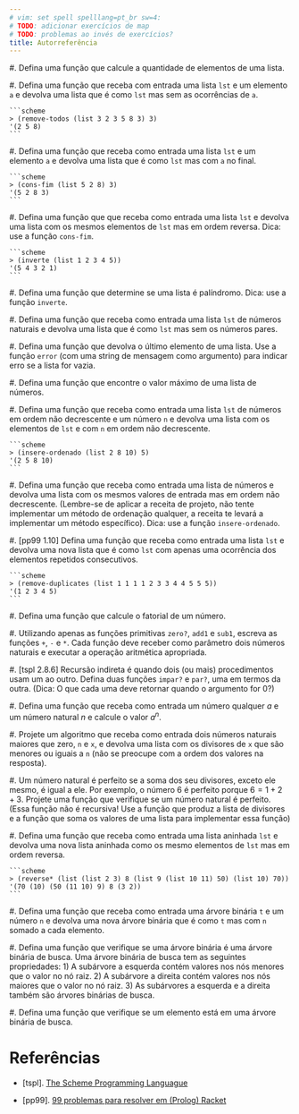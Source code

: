 ```yaml
---
# vim: set spell spelllang=pt_br sw=4:
# TODO: adicionar exercícios de map
# TODO: problemas ao invés de exercícios?
title: Autorreferência
---
```


#.  Defina uma função que calcule a quantidade de elementos de uma lista.

#.  Defina uma função que receba com entrada uma lista `lst` e um elemento `a`
    e devolva uma lista que é como `lst` mas sem as ocorrências de `a`.

    ```scheme
    > (remove-todos (list 3 2 3 5 8 3) 3)
    '(2 5 8)
    ```

#.  Defina uma função que receba como entrada uma lista `lst` e um elemento `a`
    e devolva uma lista que é como `lst` mas com `a` no final.

    ```scheme
    > (cons-fim (list 5 2 8) 3)
    '(5 2 8 3)
    ```

#.  Defina uma função que que receba como entrada uma lista `lst` e devolva uma
    lista com os mesmos elementos de `lst` mas em ordem reversa. Dica: use
    a função `cons-fim`.

    ```scheme
    > (inverte (list 1 2 3 4 5))
    '(5 4 3 2 1)
    ```

#.  Defina uma função que determine se uma lista é palíndromo. Dica: use
    a função `inverte`.

#.  Defina uma função que receba como entrada uma lista `lst` de números
    naturais e devolva uma lista que é como `lst` mas sem os números pares.

#.  Defina uma função que devolva o último elemento de uma lista. Use a função
    `error` (com uma string de mensagem como argumento) para indicar erro se
    a lista for vazia.

#.  Defina uma função que encontre o valor máximo de uma lista de números.

#.  Defina uma função que receba como entrada uma lista `lst` de números em
    ordem não decrescente e um número `n` e devolva uma lista com os elementos
    de `lst` e com `n` em ordem não decrescente.

    ```scheme
    > (insere-ordenado (list 2 8 10) 5)
    '(2 5 8 10)
    ```

#.  Defina uma função que receba como entrada uma lista de números e devolva
    uma lista com os mesmos valores de entrada mas em ordem não decrescente.
    (Lembre-se de aplicar a receita de projeto, não tente implementar um método
    de ordenação qualquer, a receita te levará a implementar um método
    específico). Dica: use a função `insere-ordenado`.

#.  [pp99 1.10] Defina uma função que receba como entrada uma lista `lst`
    e devolva uma nova lista que é como `lst` com apenas uma ocorrência dos
    elementos repetidos consecutivos.

    ```scheme
    > (remove-duplicates (list 1 1 1 1 2 3 3 4 4 5 5 5))
    '(1 2 3 4 5)
    ```

#.  Defina uma função que calcule o fatorial de um número.

#.  Utilizando apenas as funções primitivas `zero?`, `add1` e `sub1`, escreva
    as funções `+`, `-` e `*`. Cada função deve receber como parâmetro dois
    números naturais e executar a operação aritmética apropriada.

#.  [tspl 2.8.6] Recursão indireta é quando dois (ou mais) procedimentos usam
    um ao outro. Defina duas funções `impar?` e `par?`, uma em termos da outra.
    (Dica: O que cada uma deve retornar quando o argumento for $0$?)

#.  Defina uma função que receba como entrada um número qualquer $a$ e um
    número natural $n$ e calcule o valor $a^n$.

#.  Projete um algoritmo que receba como entrada dois números naturais maiores
    que zero, `n` e `x`, e devolva uma lista com os divisores de `x` que são
    menores ou iguais a `n` (não se preocupe com a ordem dos valores na
    resposta).

#.  Um número natural é perfeito se a soma dos seu divisores, exceto ele mesmo,
    é igual a ele. Por exemplo, o número $6$ é perfeito porque $6 = 1 + 2 + 3$.
    Projete uma função que verifique se um número natural é perfeito. (Essa
    função não é recursiva! Use a função que produz a lista de divisores e a
    função que soma os valores de uma lista para implementar essa função)


#.  Defina uma função que receba como entrada uma lista aninhada `lst` e
    devolva uma nova lista aninhada como os mesmo elementos de `lst` mas
    em ordem reversa.

    ```scheme
    > (reverse* (list (list 2 3) 8 (list 9 (list 10 11) 50) (list 10) 70))
    '(70 (10) (50 (11 10) 9) 8 (3 2))
    ```

#.  Defina uma função que receba como entrada uma árvore binária `t` e um
    número `n` e devolva uma nova árvore binária que é como `t` mas com `n`
    somado a cada elemento.

#.  Defina uma função que verifique se uma árvore binária é uma árvore binária
    de busca. Uma árvore binária de busca tem as seguintes propriedades: 1)
    A subárvore a esquerda contém valores nos nós menores que o valor no nó
    raiz. 2) A subárvore a direita contém valores nos nós maiores que o valor
    no nó raiz. 3) As subárvores a esquerda e a direita também são árvores
    binárias de busca.

#.  Defina uma função que verifique se um elemento está em uma árvore binária
    de busca.


# Referências

-   [tspl]. [The Scheme Programming Languague](http://www.scheme.com/tspl4/)

-   [pp99]. [99 problemas para resolver em (Prolog) Racket](https://sites.google.com/site/prologsite/prolog-problems)
